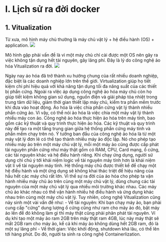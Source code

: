 # I. Lịch sử ra đời docker
## 1. Vitualization
Từ xưa, mô hình máy chủ thường là máy chủ vật lý + hệ điều hành (OS) + application.
<img src ="https://i.imgur.com/OCNuS4g.png">

Mô hình gặp phải vấn đề là vì một máy chủ chỉ cài được một OS nên gây ra việc không tận dụng hết tài nguyên, gây lãng phí. Đây là lý do công nghệ ảo hóa Vitualization ra đời.
<img src = "https://i.imgur.com/73esvQW.png">

Ngày nay áo hóa đã trở thành xu hướng chung của rất nhiều doanh nghiệp,
đặc biệt là các doanh nghiệp lớn trên thế giới. Virtualization giúp họ tiết
kiệm chi phí hiệu quả với khả năng tận dụng tối đa năng suất của các thiết
bị phần cứng. Ngoài ra vIệc áp dụng công nghệ ảo hóa máy chủ còn họ giúp
tiết kiệm không gian sử dụng, nguồn điện và giải pháp tỏa nhiệt trong trung
tâm dữ liệu, giảm thời gian thiết lập máy chủ, kiểm tra phần mềm trước khi
đưa vào hoạt động.
Ảo hóa là việc chia phần cứng vật lý thành nhiều phần cứng ảo. Vì vậy, có thể
nói ảo hóa là việc chia một máy vật lý thành nhiều máy con ảo.
Công nghệ ảo hóa thực hiện ảo hóa trên máy tính, bao gồm các kỹ thuật và quy trình thực hiện ảo hóa. Các kỹ thuật và quy trình này để tạo ra một tầng trung gian giữa hệ thống phần cứng máy tính và phần mềm chạy trên nó. Ý tưởng ban đầu của công nghệ ảo hóa là từ một máy vật lý đơn lẻ có thể tạo thành nhiều máy ảo độc lập. Nó cho phép tạo nhiều máy ảo trên một máy chủ vật lý, mỗi một máy ảo cũng được cấp phát tài nguyên phần cứng như máy thật gồm có RAM, CPU, Card mạng, ổ cứng, các tài nguyên khác và hệ điều hành riêng. Khi chạy ứng dụng, người sử dụng chỉ chú ý tới khái niệm logic về tài nguyên máy tính hơn là khái niệm vật lí về tài nguyên máy tính. 
Hệ thống máy chủ được thiết kế để chạy một hệ điều hành và một ứng dụng sẽ không khai thác triệt để hiệu năng của hầu hết các máy chủ rất lớn. Vì thế sự ra đời của ảo hóa cho phép ta vận hành nhiều máy chủ ảo trên cùng một máy chủ vật lý, dùng chung các tài nguyên của một máy chủ vật lý qua nhiều môi trường khác nhau. Các máy chủ ảo khác nhau có thể vận hành nhiều hệ điều hành và ứng dụng khác nhau trên cùng một máy chủ vật lý.
Tuy nhiên, công nghệ Vitualization cũng nảy sinh một vài vấn đề như:
	- Về tài nguyên: Khi bạn chạy máy ảo, bạn phải cung cấp "cứng" dung lượng ổ cứng cũng như ram cho máy ảo đó, bật máy ảo lên để đó không làm gì thì máy thật cũng phải phân phát tài nguyên. Ví dụ khi tạo một máy ảo ram 2GB trên máy thật ram 4GB, lúc này máy thật sẽ mất 2GB ram cho máy ảo, kể cả khi máy ảo không dùng hết 2GB ram, đó là một sự lãng phí
	- Về thời gian: Việc khởi động, shutdown khá lâu, có thể lên tới hàng phút.
Do đó, người ta sinh ra công nghệ Containerlization.

 